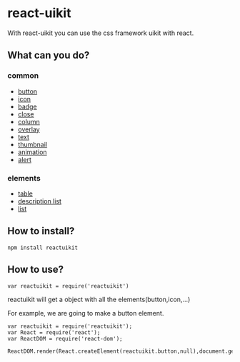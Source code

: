 # react-uikit

With react-uikit you can use the css framework uikit with react.

## What can you do?

### common

- [button](http://getuikit.com/docs/button.html)
- [icon](http://getuikit.com/docs/icon.html)
- [badge](http://getuikit.com/docs/badge.html)
- [close](http://getuikit.com/docs/close.html)
- [column](http://getuikit.com/docs/column.html)
- [overlay](http://getuikit.com/docs/overlay.html)
- [text](http://getuikit.com/docs/text.html)
- [thumbnail](http://getuikit.com/docs/thumbnail.html)
- [animation](http://getuikit.com/docs/animation.html)
- [alert](http://getuikit.com/docs/alert.html)

### elements

- [table](http://getuikit.com/docs/table.html)
- [description list](http://getuikit.com/docs/description-list.html)
- [list](http://getuikit.com/docs/list.html)

## How to install?

`npm install reactuikit`

## How to use?

`var reactuikit = require('reactuikit')`

reactuikit will get a object with all the elements(button,icon,...)

For example, we are going to make a button element.

```
var reactuikit = require('reactuikit');
var React = require('react');
var ReactDOM = require('react-dom');

ReactDOM.render(React.createElement(reactuikit.button,null),document.getElementById('test'));
```

